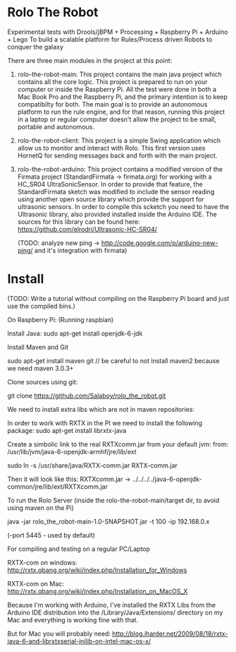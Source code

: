 Rolo The Robot
==============

Experimental tests with Drools/jBPM + Processing + Raspberry Pi + Arduino + Lego
To build a scalable platform for Rules/Process driven Robots to conquer the galaxy

There are three main modules in the project at this point:

1) rolo-the-robot-main:
	This project contains the main java project which contains all the core logic. This project is prepared to run 
	on your computer or inside the Raspberry Pi. All the test were done in both a Mac Book Pro and the Raspberry Pi, and the primary 
	intention is to keep compatibilty for both. The main goal is to provide an autonomous platform to run the rule engine, and for that 
	reason, running this project in a laptop or regular computer doesn't allow the project to be small, portable and autonomous. 
2) rolo-the-robot-client:
    This project is a simple Swing application which allow us to monitor and interact with Rolo. This first version 
    uses HornetQ for sending messages back and forth with the main project.

3) rolo-the-robot-arduino:
	This project contains a modified version of the Firmata project (StandardFirmata -> firmata.org) for working with a HC_SR04 UltraSonicSensor.
	In order to provide that feature, the StandardFirmata sketch was modified to include the sensor reading using another open source 
	library which provide the support for ultrasonic sensors. In order to compile this scketch you need to have the Ultrasonic library, also provided
	installed inside the Arduino IDE. The sources for this library can be found here: https://github.com/elrodri/Ultrasonic-HC-SR04/

	(TODO: analyze new ping -> http://code.google.com/p/arduino-new-ping/ and it's integration with firmata)

Install 
=======

(TODO: Write a tutorial without compiling on the Raspberry Pi board and just use the compiled bins.)

On Raspberry Pi: (Running raspbian)

Install Java: sudo apt-get install openjdk-6-jdk

Install Maven and Git

sudo apt-get install maven git // be careful to not install maven2 because we need maven 3.0.3+

Clone sources using git:

git clone https://github.com/Salaboy/rolo_the_robot.git

We need to install extra libs which are not in maven repositories: 

In order to work with RXTX in the PI we need to install the following package:
sudo apt-get install librxtx-java

Create a simbolic link to the real RXTXcomm.jar from your default jvm:
from: /usr/lib/jvm/java-6-openjdk-armhf/jre/lib/ext


sudo ln -s /usr/share/java/RXTX-comm.jar RXTX-comm.jar

Then it will look like this: RXTXcomm.jar -> ../../../../java-6-openjdk-common/jre/lib/ext/RXTXcomm.jar



To run the Rolo Server (inside the rolo-the-robot-main/target dir, to avoid using maven on the Pi)

java -jar rolo_the_robot-main-1.0-SNAPSHOT.jar -t 100 -ip 192.168.0.x 

(-port 5445 - used by default) 


For compiling and testing on a regular PC/Laptop

RXTX-com on windows: http://rxtx.qbang.org/wiki/index.php/Installation_for_Windows

RXTX-com on Mac: http://rxtx.qbang.org/wiki/index.php/Installation_on_MacOS_X

Because I'm working with Arduino, I've installed the RXTX Libs from the Arduino IDE distribution into the 
/Library/Java/Extensions/ directory on my Mac and everything is working fine with that. 

But for Mac you will probably need: http://blog.iharder.net/2009/08/18/rxtx-java-6-and-librxtxserial-jnilib-on-intel-mac-os-x/

